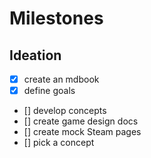 # Milestones

## Ideation

- [x] create an mdbook
- [x] define goals
- [] develop concepts
- [] create game design docs
- [] create mock Steam pages
- [] pick a concept
